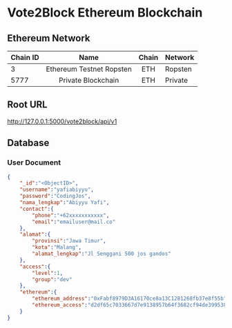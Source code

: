 # Vote2Block Ethereum Blockchain

## Ethereum Network
| Chain ID | Name                     | Chain   | Network |
| ---------|:------------------------:|:-------:| ------- |
| 3        | Ethereum Testnet Ropsten | ETH     | Ropsten |
| 5777     | Private Blockchain       | ETH     | Private |

## Root URL
http://127.0.0.1:5000/vote2block/api/v1

## Database
### User Document
```json
{
    "_id":"<ObjectID>",
    "username":"yafiabiyyu",
    "password":"CodingJos",
    "nama_lengkap":"Abiyyu Yafi",
    "contact":{
        "phone":"+62xxxxxxxxxxx",
        "email":"emailuser@mail.co"
    },
    "alamat":{
        "provinsi":"Jawa Timur",
        "kota":"Malang",
        "alamat_lengkap":"Jl Senggani 500 jos gandos"
    },
    "access":{
        "level":1,
        "group":"dev"
    },
    "ethereum":{
        "ethereum_address":"0xFabf8979D3A16170ce8a13C1281268fb37e8f55b",
        "ethereum_access":"d2df65c7033667d7e9138957b64f3682cf94de39953827e37"
    }
}
```